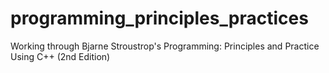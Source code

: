# programming_principles_practices
Working through Bjarne Stroustrop's Programming: Principles and Practice Using C++ (2nd Edition)
